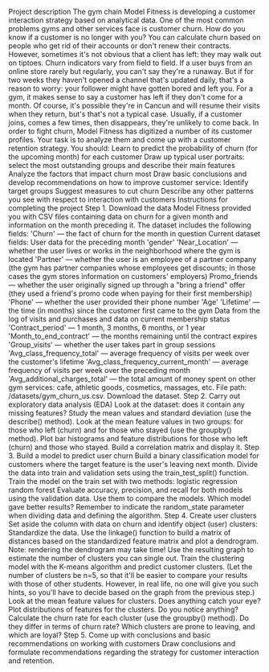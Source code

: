 Project description
The gym chain Model Fitness is developing a customer interaction strategy based on analytical data. 
One of the most common problems gyms and other services face is customer churn. How do you know if a customer is no longer with you? You can calculate churn based on people who get rid of their accounts or don't renew their contracts. However, sometimes it's not obvious that a client has left: they may walk out on tiptoes.
Churn indicators vary from field to field. If a user buys from an online store rarely but regularly, you can't say they're a runaway. But if for two weeks they haven't opened a channel that's updated daily, that's a reason to worry: your follower might have gotten bored and left you. 
For a gym, it makes sense to say a customer has left if they don't come for a month. Of course, it's possible they're in Cancun and will resume their visits when they return, but's that's not a typical case. Usually, if a customer joins, comes a few times, then disappears, they're unlikely to come back. 
In order to fight churn, Model Fitness has digitized a number of its customer profiles. Your task is to analyze them and come up with a customer retention strategy.
You should:
Learn to predict the probability of churn (for the upcoming month) for each customer
Draw up typical user portraits: select the most outstanding groups and describe their main features
Analyze the factors that impact churn most
Draw basic conclusions and develop recommendations on how to improve customer service:
Identify target groups
Suggest measures to cut churn
Describe any other patterns you see with respect to interaction with customers
Instructions for completing the project
Step 1. Download the data
Model Fitness provided you with CSV files containing data on churn for a given month and information on the month preceding it. The dataset includes the following fields:
'Churn' — the fact of churn for the month in question
Current dataset fields:
User data for the preceding month
'gender'
'Near_Location' — whether the user lives or works in the neighborhood where the gym is located
'Partner' — whether the user is an employee of a partner company (the gym has partner companies whose employees get discounts; in those cases the gym stores information on customers' employers)
Promo_friends — whether the user originally signed up through a "bring a friend" offer (they used a friend's promo code when paying for their first membership)
'Phone' — whether the user provided their phone number
'Age'
'Lifetime' — the time (in months) since the customer first came to the gym
Data from the log of visits and purchases and data on current membership status
'Contract_period' — 1 month, 3 months, 6 months, or 1 year
'Month_to_end_contract' — the months remaining until the contract expires
'Group_visits' — whether the user takes part in group sessions
'Avg_class_frequency_total' — average frequency of visits per week over the customer's lifetime
'Avg_class_frequency_current_month' — average frequency of visits per week over the preceding month
'Avg_additional_charges_total' — the total amount of money spent on other gym services: cafe, athletic goods, cosmetics, massages, etc.
File path: /datasets/gym_churn_us.csv. Download the dataset. 
Step 2. Carry out exploratory data analysis (EDA)
Look at the dataset: does it contain any missing features? Study the mean values and standard deviation (use the describe() method).
Look at the mean feature values in two groups: for those who left (churn) and for those who stayed (use the groupby() method).
Plot bar histograms and feature distributions for those who left (churn) and those who stayed.
Build a correlation matrix and display it.
Step 3. Build a model to predict user churn
Build a binary classification model for customers where the target feature is the user's leaving next month.
Divide the data into train and validation sets using the train_test_split() function.
Train the model on the train set with two methods:
logistic regression
random forest
Evaluate accuracy, precision, and recall for both models using the validation data. Use them to compare the models. Which model gave better results?
Remember to indicate the random_state parameter when dividing data and defining the algorithm. 
Step 4. Create user clusters
Set aside the column with data on churn and identify object (user) clusters: 
Standardize the data.
Use the linkage() function to build a matrix of distances based on the standardized feature matrix and plot a dendrogram. Note: rendering the dendrogram may take time! Use the resulting graph to estimate the number of clusters you can single out.
Train the clustering model with the K-means algorithm and predict customer clusters. (Let the number of clusters be n=5, so that it'll be easier to compare your results with those of other students. However, in real life, no one will give you such hints, so you'll have to decide based on the graph from the previous step.)
Look at the mean feature values for clusters. Does anything catch your eye?
Plot distributions of features for the clusters. Do you notice anything?
Calculate the churn rate for each cluster (use the groupby() method). Do they differ in terms of churn rate? Which clusters are prone to leaving, and which are loyal?
Step 5. Come up with conclusions and basic recommendations on working with customers
Draw conclusions and formulate recommendations regarding the strategy for customer interaction and retention.  
